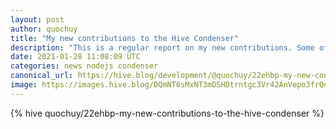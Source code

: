 ```yaml
---
layout: post
author: quochuy
title: "My new contributions to the Hive Condenser"
description: "This is a regular report on my new contributions. Some of the new work below might still be in test and not yet deployed."
date: 2021-01-28 11:08:09 UTC
categories: news nodejs condenser
canonical_url: https://hive.blog/development/@quochuy/22ehbp-my-new-contributions-to-the-hive-condenser
image: https://images.hive.blog/DQmNT6sMxNT3mDSHDtrntgc3Vr42AnVepo3frQoHtkm6Arb/Screen%20Shot%202021-01-28%20at%209.59.41%20pm.png
---
```

{% hive quochuy/22ehbp-my-new-contributions-to-the-hive-condenser %}
